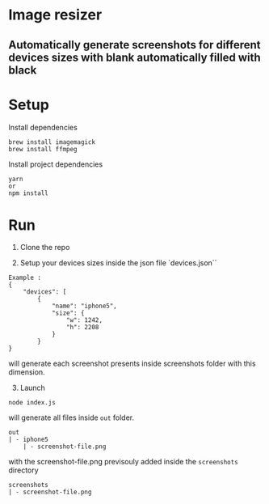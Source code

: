 # Image resizer

## Automatically generate screenshots for different devices sizes with blank automatically filled with black

# Setup

Install dependencies
```
brew install imagemagick
brew install ffmpeg
```

Install project dependencies
```
yarn 
or
npm install
```

# Run

1. Clone the repo

2. Setup your devices sizes inside the json file `devices.json``
```
Example : 
{
    "devices": [
        {
            "name": "iphone5",
            "size": {
                "w": 1242,
                "h": 2208
            }
        }
}
```
will generate each screenshot presents inside screenshots folder with this dimension.

3. Launch
```
node index.js
```
will generate all files inside `out` folder.
```
out
| - iphone5
    | - screenshot-file.png
```
with the screenshot-file.png previsouly added inside the `screenshots` directory
```
screenshots
| - screenshot-file.png
```